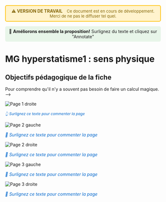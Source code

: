 <!--

<mark> WARNING : version de travail - copyright Emeline Faugere 2025 - usage interne, ne pas diffuser tel quel merci ! </mark> 

<mark style="background-color: #c8ee3eff;"> vos commentaires nous aideront à vous proposer des fiches adaptées autant que possible à vos besoins! <mark> 
-->
<!--
<div style="background-color: #fff3cd; border: 2px solid #ffc107; border-radius: 8px; padding: 15px; margin: 20px 0; text-align: center;">
  <strong style="color: #856404; font-size: 18px;">⚠️ VERSION DE TRAVAIL</strong>
  <p style="color: #856404; margin: 10px 0 0 0;">
    Ce document est en cours de développement. Merci de ne pas le diffuser tel quel.
  </p>
</div>

<div style="background-color: #e8f5e9; padding: 10px 15px; margin: 20px 0; border-radius: 5px; text-align: center;">
  💬 <strong>Améliorons ensemble la proposition! </strong> Surlignez du texte et cliquez sur "Annotate" 
  </a>
</div>
-->


<div style="background-color: #fff3cd; border: 2px solid #ffc107; border-radius: 5px; padding: 8px 12px; margin: 15px 0; text-align: center;">
  <strong style="color: #856404; font-size: 14px;">⚠️ VERSION DE TRAVAIL</strong>
  <span style="color: #856404; margin-left: 10px; font-size: 13px;">
    Ce document est en cours de développement. Merci de ne pas le diffuser tel quel.
  </span>
</div>

<div style="background-color: #e8f5e9; padding: 8px 12px; margin: 15px 0; border-radius: 5px; text-align: center; font-size: 14px;">
  💬 <strong>Améliorons ensemble la proposition!</strong> Surlignez du texte et cliquez sur "Annotate"
</div>



<!--
<div style="background-color: #ffebee; border-left: 4px solid #f44336; padding: 10px 15px; margin: 20px 0;">
  <strong style="color: #c62828;">⚠️ Version de travail - Ne pas diffuser</strong>
</div>

<div style="background-color: #d32f2f; color: white; padding: 15px; margin: 0 0 20px 0; text-align: center; font-weight: bold; font-size: 16px;">
  ⚠️ ATTENTION : VERSION DE TRAVAIL - NE PAS DIFFUSER
</div>
-->

<!--
<div style="background-color: #e3f2fd; border-left: 4px solid #2196f3; padding: 12px 15px; margin: 20px 0; border-radius: 5px;">
  <strong style="color: #1976d2;">💬 Comment annoter ce document ?</strong>
  <p style="margin: 8px 0 0 0; color: #555;">
    Surlignez n'importe quel texte (ou les légendes sous les images) avec votre souris, 
    puis cliquez sur "Annotate" pour laisser un commentaire visible par toute la communauté.
    <a href="https://web.hypothes.is/help/how-to-get-started-with-hypothesis/" 
       target="_blank" 
       style="color: #2196f3; text-decoration: underline; margin-left: 5px;">
      📖 Guide complet d'Hypothesis
    </a>
  </p>
</div>
-->



<!--
<div style="background-color: #e8f5e9; padding: 10px 15px; margin: 20px 0; border-radius: 5px; text-align: center;">
  💬 <strong>Améliorons ensemble la proposition! </strong> Surlignez du texte et cliquez sur "Annotate" | 
  <a href="https://web.hypothes.is/help/" target="_blank" style="color: #2e7d32; text-decoration: underline;">
    Aide Hypothesis
  </a>
</div>
--> 

<!--
<p style="background-color: #f5f5f5; padding: 10px; border-radius: 5px; font-style: italic;">
  💡 Astuce : Surlignez le texte pour annoter avec Hypothesis | 
  <a href="https://web.hypothes.is/help/" target="_blank" style="color: #0066cc;">En savoir plus</a>
</p>
-->
<!--
# <span style="font-size:1.5rem;">Mon Titre plus petit</span>


<h1> MG hyp1 Mon Titre h1 </h1>
-->

# MG hyperstatisme1 : sens physique

## Objectifs pédagogique de la fiche
Pour comprendre qu'il n'y a souvent pas besoin de faire un calcul magique. 
-->

<!-- ## Test affichage Page par page -->

![Page 1 droite](../ressources/img/hyperstatisme/page_1_droite.png)
<p style="color: #0066cc; font-style: italic; margin: 15px 0; font-size: 12px;">
  👆 Surlignez ce texte pour commenter la page 
</p>


![Page 2 gauche](../ressources/img/hyperstatisme/page_2_gauche.png)
<p style="color: #0066cc; font-style: italic; margin: 15px 0;">
  💬 Surlignez ce texte pour commenter la page
</p>

![Page 2 droite](../ressources/img/hyperstatisme/page_2_droite.png)
<p style="color: #0066cc; font-style: italic; margin: 15px 0;">
  💬 Surlignez ce texte pour commenter la page
</p>

![Page 3 gauche](../ressources/img/hyperstatisme/page_3_gauche.png)
<p style="color: #0066cc; font-style: italic; margin: 15px 0;">
  💬 Surlignez ce texte pour commenter la page
</p>

![Page 3 droite](../ressources/img/hyperstatisme/page_3_droite.png)
<p style="color: #0066cc; font-style: italic; margin: 15px 0;">
  💬 Surlignez ce texte pour commenter la page
</p>


<!--
iso-hyper le match
![Page 4 gauche](../ressources/img/hyperstatisme/page_4_gauche.png)
![Page 4 droite](../ressources/img/hyperstatisme/page_4_droite.png)
![Page 5 gauche](../ressources/img/hyperstatisme/page_5_gauche.png)
![Page 5 droite](../ressources/img/hyperstatisme/page_5_droite.png)
![Page 6 gauche](../ressources/img/hyperstatisme/page_6_gauche.png)
![Page 6 droite](../ressources/img/hyperstatisme/page_6_droite.png)

plusieurs boucles
![Page 7 gauche](../ressources/img/hyperstatisme/page_7_gauche.png)
![Page 7 droite](../ressources/img/hyperstatisme/page_7_droite.png)

mise en équation matricielle
![Page 8 gauche](../ressources/img/hyperstatisme/page_8_gauche.png)
![Page 8 droite](../ressources/img/hyperstatisme/page_8_droite.png)
![Page 9 gauche](../ressources/img/hyperstatisme/page_9_gauche.png)
![Page 9 droite](../ressources/img/hyperstatisme/page_9_droite.png)
![Page 10 gauche](../ressources/img/hyperstatisme/page_10_gauche.png)
![Page 10 droite](../ressources/img/hyperstatisme/page_10_droite.png)

mu mi
![Page 11 gauche](../ressources/img/hyperstatisme/page_11_gauche.png)
![Page 11 droite](../ressources/img/hyperstatisme/page_11_droite.png)


## Test affichage Deux pages par deux pages

![Page 1](../ressources/img/hyperstatisme/0_page_1.png)
![Page 2](../ressources/img/hyperstatisme/0_page_2.png)
![Page 3](../ressources/img/hyperstatisme/0_page_3.png)

<!--
iso-hyper le match
![Page 4](../ressources/img//hyperstatisme/0_page_4.png)
![Page 5](../ressources/img/hyperstatisme/0_page_5.png)
![Page 6](../ressources/img/hyperstatisme/0_page_6.png)

plusieurs boucles
![Page 7](../ressources/img/hyperstatisme/0_page_7.png)

mise en équation matricielle
![Page 8](../ressources/img/hyperstatisme/0_page_8.png)
![Page 9](../ressources/img//hyperstatisme/0_page_9.png)
![Page 10](../ressources/img/hyperstatisme/0_page_10.png)

mu mi
![Page 11](../ressources/img/hyperstatisme/0_page_11.png)


## Test affichage avec le pdf complet



<iframe src="../_static/pdfs/hyperstatisme_A4_2ppf.pdf" width="100%" height="600px"></iframe>
-->



